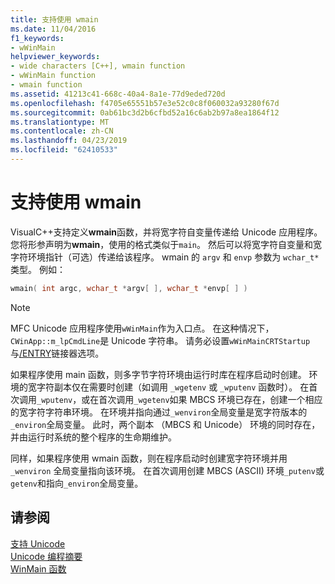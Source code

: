 ```yaml
---
title: 支持使用 wmain
ms.date: 11/04/2016
f1_keywords:
- wWinMain
helpviewer_keywords:
- wide characters [C++], wmain function
- wWinMain function
- wmain function
ms.assetid: 41213c41-668c-40a4-8a1e-77d9eded720d
ms.openlocfilehash: f4705e65551b57e3e52c0c8f060032a93280f67d
ms.sourcegitcommit: 0ab61bc3d2b6cfbd52a16c6ab2b97a8ea1864f12
ms.translationtype: MT
ms.contentlocale: zh-CN
ms.lasthandoff: 04/23/2019
ms.locfileid: "62410533"
---
```

# <a name="support-for-using-wmain"></a>支持使用 wmain

VisualC++支持定义**wmain**函数，并将宽字符自变量传递给 Unicode 应用程序。 您将形参声明为**wmain**，使用的格式类似于`main`。 然后可以将宽字符自变量和宽字符环境指针（可选）传递给该程序。 wmain 的 `argv` 和 `envp` 参数为 `wchar_t*` 类型。 例如：

```cpp
wmain( int argc, wchar_t *argv[ ], wchar_t *envp[ ] )
```

> [!NOTE]
> MFC Unicode 应用程序使用`wWinMain`作为入口点。 在这种情况下，`CWinApp::m_lpCmdLine`是 Unicode 字符串。 请务必设置`wWinMainCRTStartup`与[/ENTRY](../build/reference/entry-entry-point-symbol.md)链接器选项。

如果程序使用 main 函数，则多字节字符环境由运行时库在程序启动时创建。 环境的宽字符副本仅在需要时创建（如调用 `_wgetenv` 或 `_wputenv` 函数时）。 在首次调用`_wputenv`，或在首次调用`_wgetenv`如果 MBCS 环境已存在，创建一个相应的宽字符字符串环境。 在环境并指向通过`_wenviron`全局变量是宽字符版本的`_environ`全局变量。 此时，两个副本 （MBCS 和 Unicode） 环境的同时存在，并由运行时系统的整个程序的生命期维护。

同样，如果程序使用 wmain 函数，则在程序启动时创建宽字符环境并用 `_wenviron` 全局变量指向该环境。 在首次调用创建 MBCS (ASCII) 环境`_putenv`或`getenv`和指向`_environ`全局变量。

## <a name="see-also"></a>请参阅

[支持 Unicode](../text/support-for-unicode.md)<br/>
[Unicode 编程摘要](../text/unicode-programming-summary.md)<br/>
[WinMain 函数](/windows/desktop/api/winbase/nf-winbase-winmain)
